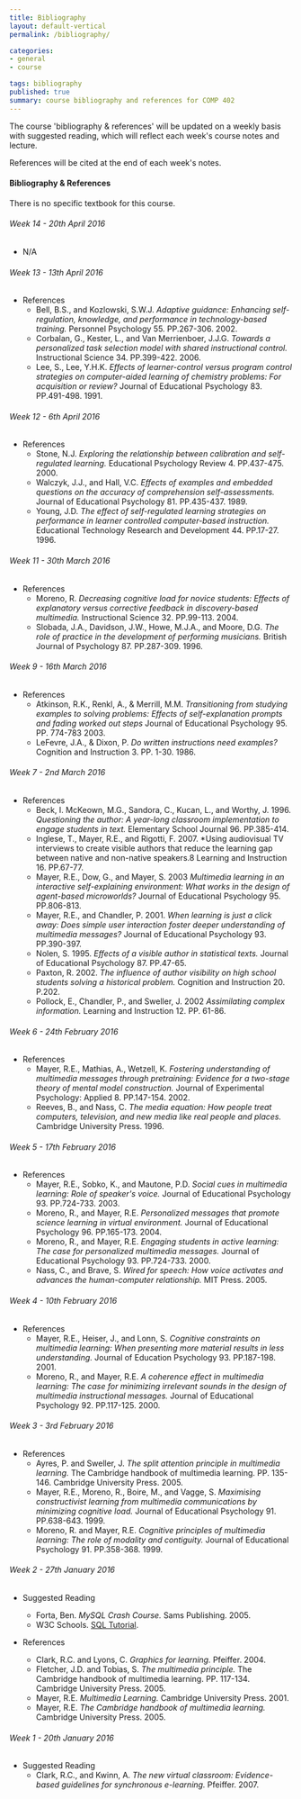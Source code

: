 ```yaml
---
title: Bibliography
layout: default-vertical
permalink: /bibliography/

categories:
- general
- course

tags: bibliography
published: true
summary: course bibliography and references for COMP 402
---
```


The course 'bibliography & references' will be updated on a weekly basis with suggested reading, which will reflect each week's course notes and lecture.

References will be cited at the end of each week's notes.

#### Bibliography & References

There is no specific textbook for this course.

###### Week 14 - 20th April 2016
  * N/A

###### Week 13 - 13th April 2016

  * References
    * Bell, B.S., and Kozlowski, S.W.J. *Adaptive guidance: Enhancing self-regulation, knowledge, and performance in technology-based training.* Personnel Psychology 55. PP.267-306. 2002.
    * Corbalan, G., Kester, L., and Van Merrienboer, J.J.G. *Towards a personalized task selection model with shared instructional control.* Instructional Science 34. PP.399-422. 2006.
    * Lee, S., Lee, Y.H.K. *Effects of learner-control versus program control strategies on computer-aided learning of chemistry problems: For acquisition or review?* Journal of Educational Psychology 83. PP.491-498. 1991.

###### Week 12 - 6th April 2016

  * References
    * Stone, N.J. *Exploring the relationship between calibration and self-regulated learning.* Educational Psychology Review 4. PP.437-475. 2000.
    * Walczyk, J.J., and Hall, V.C. *Effects of examples and embedded questions on the accuracy of comprehension self-assessments.* Journal of Educational Psychology 81. PP.435-437. 1989.
    * Young, J.D. *The effect of self-regulated learning strategies on performance in learner controlled computer-based instruction.* Educational Technology Research and Development 44. PP.17-27. 1996.

###### Week 11 - 30th March 2016

  * References
    * Moreno, R. *Decreasing cognitive load for novice students: Effects of explanatory versus corrective feedback in discovery-based multimedia.* Instructional Science 32. PP.99-113. 2004.
    * Slobada, J.A., Davidson, J.W., Howe, M.J.A., and Moore, D.G. *The role of practice in the development of performing musicians.* British Journal of Psychology 87. PP.287-309. 1996.

###### Week 9 - 16th March 2016

  * References
    * Atkinson, R.K., Renkl, A., & Merrill, M.M. *Transitioning from studying examples to solving problems: Effects of self-explanation prompts and fading worked out steps* Journal of Educational Psychology 95. PP. 774-783 2003.
    * LeFevre, J.A., & Dixon, P. *Do written instructions need examples?* Cognition and Instruction 3. PP. 1-30. 1986.

###### Week 7 - 2nd March 2016

  * References
    * Beck, I. McKeown, M.G., Sandora, C., Kucan, L., and Worthy, J. 1996. *Questioning the author: A year-long classroom implementation to engage students in text.* Elementary School Journal 96. PP.385-414.
    * Inglese, T., Mayer, R.E., and Rigotti, F. 2007. *Using audiovisual TV interviews to create visible authors that reduce the learning gap between native and non-native speakers.8 Learning and Instruction 16. PP.67-77.
    * Mayer, R.E., Dow, G., and Mayer, S. 2003 *Multimedia learning in an interactive self-explaining environment: What works in the design of agent-based microworlds?* Journal of Educational Psychology 95. PP.806-813.
    * Mayer, R.E., and Chandler, P. 2001. *When learning is just a click away: Does simple user interaction foster deeper understanding of multimedia messages?* Journal of Educational Psychology 93. PP.390-397.
    * Nolen, S. 1995. *Effects of a visible author in statistical texts.* Journal of Educational Psychology 87. PP.47-65.
    * Paxton, R. 2002. *The influence of author visibility on high school students solving a historical problem.* Cognition and Instruction 20. P.202.
    * Pollock, E., Chandler, P., and Sweller, J. 2002 *Assimilating complex information.* Learning and Instruction 12. PP. 61-86.

###### Week 6 - 24th February 2016

  * References
    * Mayer, R.E., Mathias, A., Wetzell, K. *Fostering understanding of multimedia messages through pretraining: Evidence for a two-stage theory of mental model construction.* Journal of Experimental Psychology: Applied 8. PP.147-154. 2002.
    * Reeves, B., and Nass, C. *The media equation: How people treat computers, television, and new media like real people and places.* Cambridge University Press. 1996.

###### Week 5 - 17th February 2016

  * References
    * Mayer, R.E., Sobko, K., and Mautone, P.D. *Social cues in multimedia learning: Role of speaker's voice.* Journal of Educational Psychology 93. PP.724-733. 2003.
    * Moreno, R., and Mayer, R.E. *Personalized messages that promote science learning in virtual environment.* Journal of Educational Psychology 96. PP.165-173. 2004.
    * Moreno, R., and Mayer, R.E. *Engaging students in active learning: The case for personalized multimedia messages.* Journal of Educational Psychology 93. PP.724-733. 2000.
    * Nass, C., and Brave, S. *Wired for speech: How voice activates and advances the human-computer relationship.* MIT Press. 2005.

###### Week 4 - 10th February 2016

  * References
    * Mayer, R.E., Heiser, J., and Lonn, S. *Cognitive constraints on multimedia learning: When presenting more material results in less understanding.* Journal of Education Psychology 93. PP.187-198. 2001.
    * Moreno, R., and Mayer, R.E. *A coherence effect in multimedia learning: The case for minimizing irrelevant sounds in the design of multimedia instructional messages.* Journal of Educational Psychology 92. PP.117-125. 2000.

###### Week 3 - 3rd February 2016

  * References
    * Ayres, P. and Sweller, J. *The split attention principle in multimedia learning.* The Cambridge handbook of multimedia learning. PP. 135-146. Cambridge University Press. 2005.
    * Mayer, R.E., Moreno, R., Boire, M., and Vagge, S. *Maximising constructivist learning from multimedia communications by minimizing cognitive load.* Journal of Educational Psychology 91. PP.638-643. 1999.
    * Moreno, R. and Mayer, R.E. *Cognitive principles of multimedia learning: The role of modality and contiguity.* Journal of Educational Psychology 91. PP.358-368. 1999.

###### Week 2 - 27th January 2016

  * Suggested Reading
    * Forta, Ben. *MySQL Crash Course.* Sams Publishing. 2005.
    * W3C Schools. [SQL Tutorial](http://www.w3schools.com/sql/default.asp).

  * References
    * Clark, R.C. and Lyons, C. *Graphics for learning.* Pfeiffer. 2004.
    * Fletcher, J.D. and Tobias, S. *The multimedia principle.* The Cambridge handbook of multimedia learning. PP. 117-134. Cambridge University Press. 2005.
    * Mayer, R.E. *Multimedia Learning.* Cambridge University Press. 2001.
    * Mayer, R.E. *The Cambridge handbook of multimedia learning.* Cambridge University Press. 2005.

###### Week 1 - 20th January 2016

  * Suggested Reading
    * Clark, R.C., and Kwinn, A. *The new virtual classroom: Evidence-based guidelines for synchronous e-learning.* Pfeiffer. 2007.

